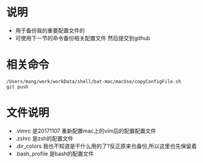 # 说明
* 用于备份我的重要配置文件的
* 可使用下一节的命令备份相关配置文件 然后提交到github

# 相关命令
```
/Users/mang/work/workData/shell/bat-mac/macUse/copyConfigFile.sh
git push
```

# 文件说明
* .vimrc 是20171107 重新配置mac上的vim后的配置配置文件
* .zshrc 是zsh的配置文件
* .dir_colors 我也不知道是干什么用的了?反正原来也备份,所以这里也先保留着
* .bash_profile 是bash的配置文件

